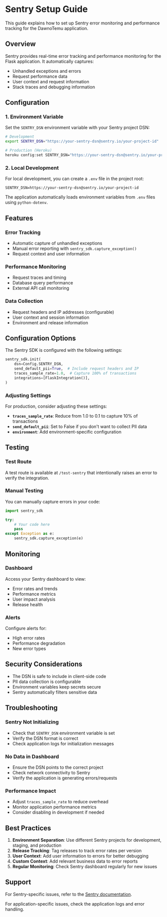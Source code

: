 # Sentry Setup Guide

This guide explains how to set up Sentry error monitoring and performance tracking for the DawnoTemu application.

## Overview

Sentry provides real-time error tracking and performance monitoring for the Flask application. It automatically captures:

- Unhandled exceptions and errors
- Request performance data
- User context and request information
- Stack traces and debugging information

## Configuration

### 1. Environment Variable

Set the `SENTRY_DSN` environment variable with your Sentry project DSN:

```bash
# Development
export SENTRY_DSN="https://your-sentry-dsn@sentry.io/your-project-id"

# Production (Heroku)
heroku config:set SENTRY_DSN="https://your-sentry-dsn@sentry.io/your-project-id"
```

### 2. Local Development

For local development, you can create a `.env` file in the project root:

```env
SENTRY_DSN=https://your-sentry-dsn@sentry.io/your-project-id
```

The application automatically loads environment variables from `.env` files using `python-dotenv`.

## Features

### Error Tracking
- Automatic capture of unhandled exceptions
- Manual error reporting with `sentry_sdk.capture_exception()`
- Request context and user information

### Performance Monitoring
- Request traces and timing
- Database query performance
- External API call monitoring

### Data Collection
- Request headers and IP addresses (configurable)
- User context and session information
- Environment and release information

## Configuration Options

The Sentry SDK is configured with the following settings:

```python
sentry_sdk.init(
    dsn=Config.SENTRY_DSN,
    send_default_pii=True,  # Include request headers and IP
    traces_sample_rate=1.0,  # Capture 100% of transactions
    integrations=[FlaskIntegration()],
)
```

### Adjusting Settings

For production, consider adjusting these settings:

- **`traces_sample_rate`**: Reduce from 1.0 to 0.1 to capture 10% of transactions
- **`send_default_pii`**: Set to False if you don't want to collect PII data
- **`environment`**: Add environment-specific configuration

## Testing

### Test Route
A test route is available at `/test-sentry` that intentionally raises an error to verify the integration.

### Manual Testing
You can manually capture errors in your code:

```python
import sentry_sdk

try:
    # Your code here
    pass
except Exception as e:
    sentry_sdk.capture_exception(e)
```

## Monitoring

### Dashboard
Access your Sentry dashboard to view:
- Error rates and trends
- Performance metrics
- User impact analysis
- Release health

### Alerts
Configure alerts for:
- High error rates
- Performance degradation
- New error types

## Security Considerations

- The DSN is safe to include in client-side code
- PII data collection is configurable
- Environment variables keep secrets secure
- Sentry automatically filters sensitive data

## Troubleshooting

### Sentry Not Initializing
- Check that `SENTRY_DSN` environment variable is set
- Verify the DSN format is correct
- Check application logs for initialization messages

### No Data in Dashboard
- Ensure the DSN points to the correct project
- Check network connectivity to Sentry
- Verify the application is generating errors/requests

### Performance Impact
- Adjust `traces_sample_rate` to reduce overhead
- Monitor application performance metrics
- Consider disabling in development if needed

## Best Practices

1. **Environment Separation**: Use different Sentry projects for development, staging, and production
2. **Release Tracking**: Tag releases to track error rates per version
3. **User Context**: Add user information to errors for better debugging
4. **Custom Context**: Add relevant business data to error reports
5. **Regular Monitoring**: Check Sentry dashboard regularly for new issues

## Support

For Sentry-specific issues, refer to the [Sentry documentation](https://docs.sentry.io/platforms/python/flask/).

For application-specific issues, check the application logs and error handling. 